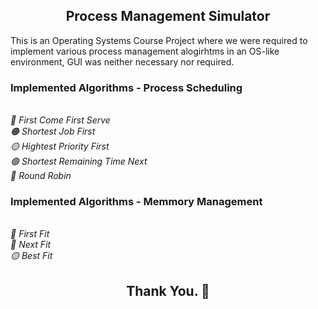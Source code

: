 <h2 align='center' > Process Management Simulator </h2>
<p> This is an Operating Systems Course Project where we were required to implement various process management alogirhtms in an OS-like environment, 
GUI was neither necessary nor required. </p>
<h3 > Implemented Algorithms - Process Scheduling </h3>
<p> 
<i>
<br>🔴 First Come First Serve
<br>🟠 Shortest Job First
<br>🟡 Hightest Priority First
<br>🟢 Shortest Remaining Time Next
<br>🔵 Round Robin
</i>
</p>
<h3 > Implemented Algorithms - Memmory Management </h3>
<p> 
<i>
<br>🔴 First Fit
<br>🔵 Next Fit
<br>🟡 Best Fit
</i>
</p>
<h2 align='center'> Thank You. 💖 </h2>
